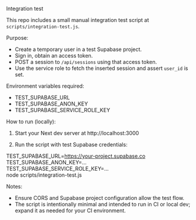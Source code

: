 Integration test

This repo includes a small manual integration test script at `scripts/integration-test.js`.

Purpose:
- Create a temporary user in a test Supabase project.
- Sign in, obtain an access token.
- POST a session to `/api/sessions` using that access token.
- Use the service role to fetch the inserted session and assert `user_id` is set.

Environment variables required:
- TEST_SUPABASE_URL
- TEST_SUPABASE_ANON_KEY
- TEST_SUPABASE_SERVICE_ROLE_KEY

How to run (locally):

1) Start your Next dev server at http://localhost:3000

2) Run the script with test Supabase credentials:

TEST_SUPABASE_URL=https://your-project.supabase.co \
TEST_SUPABASE_ANON_KEY=... \
TEST_SUPABASE_SERVICE_ROLE_KEY=... \
node scripts/integration-test.js

Notes:
- Ensure CORS and Supabase project configuration allow the test flow.
- The script is intentionally minimal and intended to run in CI or local dev; expand it as needed for your CI environment.
